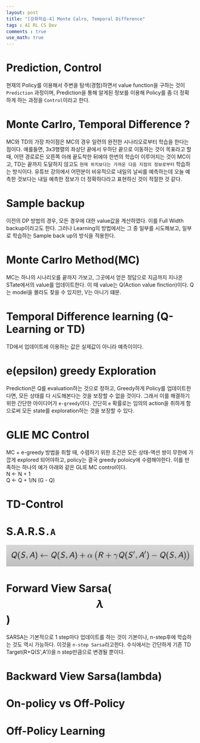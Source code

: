 ```yaml
---
layout: post
title: "[강화학습-4] Monte Calro, Temporal Difference"
tags : AI RL CS Dev
comments : true
use_math: true
---
```



# Prediction, Control
 현재의 Policy를 이용해서 주변을 탐색(경험)하면서 value function을 구하는 것이 `Prediction` 과정이며,
 Prediction을 통해 알게된 정보를 이용해 Policy를 좀 더 정확하게 하는 과정을 `Control`이라고 한다.  


# Monte Carlro, Temporal Difference ?

MC와 TD의 가장 차이점은 MC의 경우 일련의 완전한 시나리오로부터 학습을 한다는 점이다. 예를들면, 3x3행렬의 좌상단 끝에서 우하단 끝으로 이동하는 것이 목표라고 할 때, 어떤 경로로든 오른쪽 아래 끝도착한 뒤에야 한번의 학습이 이루어지는 것이 MC이고, TD는 끝까지 도달하지 않고도 `현재 위치보다는 가까운 다음 지점의 정보로부터` 학습하는 방식이다. 유튜브 강의에서 어떤분이 비유적으로 내일의 날씨를 예측하는데 오늘 예측한 것보다는 내일 예측한 정보가 더 정확하다라고 표현하신 것이 적절한 것 같다.  


# Sample backup
 이전의 DP 방법의 경우, 모든 경우에 대한 value값을 계산하였다. 이를 Full Width backup이라고도 한다. 그러나 Learning의 방법에서는 그 중 일부를 시도해보고, 일부로 학습하는 Sample back up의 방식을 적용한다.


# Monte Carlro Method(MC) 
 MC는 하나의 시나리오를 끝까지 가보고, 그곳에서 얻은 정답으로 지금까지 지나온 STate에서의 value를 업데이트한다. 이 때 value는 Q(Action value finction)이다. Q는 model을 몰라도 찾을 수 있지만, V는 아니기 떄문.    


# Temporal Difference learning  (Q-Learning or TD)  
 TD에서 업데이트에 이용하는 값은 실제값이 아니라 예측이이다.  


# e(epsilon) greedy Exploration
  Prediction은 Q를 evaluation하는 것으로 정하고, Greedy하게 Policy를 업데이트한다면, 모든 상태를 다 시도해본다는 것을 보장할 수 없을 것이다. 그래서 이를 해결하기 위한 간단한 아이디어가 `e-greedy`이다. 간단히 `e` 확률로는 임의의 action을 취하게 함으로써 모든 state를 exploration하는 것을 보장할 수 있다. 

# GLIE MC Control
 MC + e-greedy 방법을 취할 때, 수렴하기 위한 조건은 모든 상태-액션 쌍이 무한에 가깝게 explored 되어야하고, policy는 결국 greedy poloicy에 수렴해야한다.  이를 만족하는 하나의 예가 아래와 같은 GLIE MC control이다.  
 N <- N + 1   
 Q <- Q + 1/N (G - Q)  

 

# TD-Control

# S.A.R.S`.A`  
![SARSA](https://github.com/leeseho/leeseho.github.io/blob/master/_posts/images/2020-04-20-11-01-39.png?raw=true)  


# Forward View Sarsa( $$\lambda$$ )
 SARSA는 기본적으로 1 step마다 업데이트를 하는 것이 기본이나, n-step후에 학습하는 것도 역시 가능하다. 이것을 `n-step Sarsa`라고한다. 수식에서는 간단하게 기존 TD Target(R+Q(S',A'))을 n step만큼으로 변경될 뿐이다.  
 

# Backward View Sarsa(lambda)
 

# On-policy vs Off-Policy
 

 # Off-Policy Learning